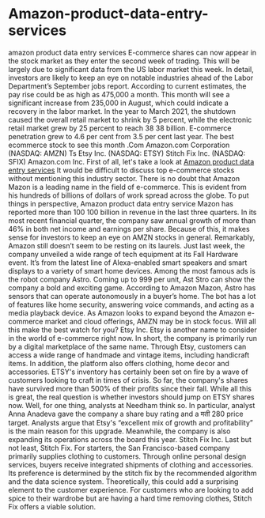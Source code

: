 # Amazon-product-data-entry-services
amazon product data entry services
E-commerce shares can now appear in the stock market as they enter the second week of trading. This will be largely due to significant data from the US labor market this week. In detail, investors are likely to keep an eye on notable industries ahead of the Labor Department’s September jobs report. According to current estimates, the pay rise could be as high as 475,000 a month. This month will see a significant increase from 235,000 in August, which could indicate a recovery in the labor market.
In the year to March 2021, the shutdown caused the overall retail market to shrink by 5 percent, while the electronic retail market grew by 25 percent to reach 38 38 billion. E-commerce penetration grew to 4.6 per cent from 3.5 per cent last year.
The best ecommerce stock to see this month
.Com Amazon.com Corporation (NASDAQ: AMZN)
Ts Etsy Inc. (NASDAQ: ETSY)
Stitch Fix Inc. (NASDAQ: SFIX)
Amazon.com Inc.
First of all, let's take a look at [Amazon product data entry services](https://perfectdataentry.com/amazon-product-data-entry-services/) It would be difficult to discuss top e-commerce stocks without mentioning this industry sector. There is no doubt that Amazon Mazon is a leading name in the field of e-commerce. This is evident from his hundreds of billions of dollars of work spread across the globe. To put things in perspective, Amazon product data entry service Mazon has reported more than 100 100 billion in revenue in the last three quarters. In its most recent financial quarter, the company saw annual growth of more than 46% in both net income and earnings per share. Because of this, it makes sense for investors to keep an eye on AMZN stocks in general.
Remarkably, Amazon still doesn’t seem to be resting on its laurels. Just last week, the company unveiled a wide range of tech equipment at its Fall Hardware event. It’s from the latest line of Alexa-enabled smart speakers and smart displays to a variety of smart home devices. Among the most famous ads is the robot company Astro. Coming up to 999 per unit, Ast Stro can show the company a bold and exciting game.
According to Amazon Mazon, Astro has sensors that can operate autonomously in a buyer’s home. The bot has a lot of features like home security, answering voice commands, and acting as a media playback device. As Amazon looks to expand beyond the Amazon e-commerce market and cloud offerings, AMZN may be in stock focus. Will all this make the best watch for you?
Etsy Inc.
Etsy is another name to consider in the world of e-commerce right now. In short, the company is primarily run by a digital marketplace of the same name. Through Etsy, customers can access a wide range of handmade and vintage items, including handicraft items. In addition, the platform also offers clothing, home decor and accessories. ETSY's inventory has certainly been set on fire by a wave of customers looking to craft in times of crisis. So far, the company's shares have survived more than 500% of their profits since their fall.
While all this is great, the real question is whether investors should jump on ETSY shares now. Well, for one thing, analysts at Needham think so. In particular, analyst Anna Anadeva gave the company a share buy rating and a मती 280 price target. Analysts argue that Etsy's “excellent mix of growth and profitability” is the main reason for this upgrade. Meanwhile, the company is also expanding its operations across the board this year.
Stitch Fix Inc.
Last but not least, Stitch Fix. For starters, the San Francisco-based company primarily supplies clothing to customers. Through online personal design services, buyers receive integrated shipments of clothing and accessories. Its preference is determined by the stitch fix by the recommended algorithm and the data science system. Theoretically, this could add a surprising element to the customer experience. For customers who are looking to add spice to their wardrobe but are having a hard time removing clothes, Stitch Fix offers a viable solution.
